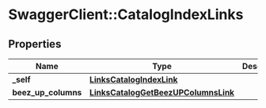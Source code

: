 # SwaggerClient::CatalogIndexLinks

## Properties
Name | Type | Description | Notes
------------ | ------------- | ------------- | -------------
**_self** | [**LinksCatalogIndexLink**](LinksCatalogIndexLink.md) |  | 
**beez_up_columns** | [**LinksCatalogGetBeezUPColumnsLink**](LinksCatalogGetBeezUPColumnsLink.md) |  | 


